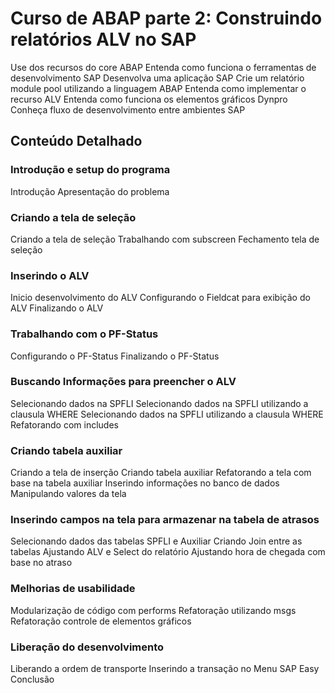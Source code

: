 # Curso de ABAP parte 2: Construindo relatórios ALV no SAP


Use dos recursos do core ABAP
Entenda como funciona o ferramentas de desenvolvimento SAP
Desenvolva uma aplicação SAP
Crie um relatório module pool utilizando a linguagem ABAP
Entenda como implementar o recurso ALV
Entenda como funciona os elementos gráficos Dynpro
Conheça fluxo de desenvolvimento entre ambientes SAP

## Conteúdo Detalhado

### Introdução e setup do programa
Introdução
Apresentação do problema

### Criando a tela de seleção
Criando a tela de seleção
Trabalhando com subscreen
Fechamento tela de seleção

### Inserindo o ALV
Inicio desenvolvimento do ALV
Configurando o Fieldcat para exibição do ALV
Finalizando o ALV

### Trabalhando com o PF-Status
Configurando o PF-Status
Finalizando o PF-Status

### Buscando Informações para preencher o ALV
Selecionando dados na SPFLI
Selecionando dados na SPFLI utilizando a clausula WHERE
Selecionando dados na SPFLI utilizando a clausula WHERE
Refatorando com includes

### Criando tabela auxiliar
Criando a tela de inserção
Criando tabela auxiliar
Refatorando a tela com base na tabela auxiliar
Inserindo informações no banco de dados
Manipulando valores da tela

### Inserindo campos na tela para armazenar na tabela de atrasos
Selecionando dados das tabelas SPFLI e Auxiliar
Criando Join entre as tabelas
Ajustando ALV e Select do relatório
Ajustando hora de chegada com base no atraso

### Melhorias de usabilidade
Modularização de código com performs
Refatoração utilizando msgs
Refatoração controle de elementos gráficos

### Liberação do desenvolvimento
Liberando a ordem de transporte
Inserindo a transação no Menu SAP Easy
Conclusão
